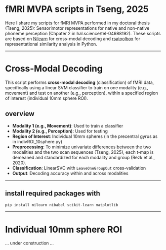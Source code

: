 # fMRI MVPA scripts in Tseng, 2025

Here I share my scripts for fMRI MVPA performed in my doctoral thesis (Tseng, 2025): Sensorimotor representations for native and non-native phoneme perception (Chpater 2 in hal.science/tel-04988192).
These scripts are based on <a href="https://nilearn.github.io/stable/index.html">Nilearn</a> for cross-modal decoding and <a href="https://rsatoolbox.readthedocs.io/en/stable/">rsatoolbox</a> for representational similarity analysis in Python.

---

# Cross-Modal Decoding

This script performs **cross-modal decoding** (classification) of fMRI data, specifically using a linear SVM classifier to train on one modality (e.g., movement) and test on another (e.g., perception), within a specified region of interest (individual 10mm sphere ROI).

## overview

- **Modality 1 (e.g., Movement)**: Used to train a classifier
- **Modality 2 (e.g., Perception)**: Used for testing
- **Region of Interest**: Individual 10mm spheres (in the precentral gyrus as in indivROI_10sphere.py)
- **Preprocessing**: To minimize univariate differences between the two modalities and the two scan sequences (Tseng, 2025), each t-map is demeaned and standardized for each modality and group (Rezk et al., 2020).
- **Classification**: LinearSVC with `LeaveOneGroupOut` cross-validation
- **Output**: Decoding accuracy within and across modalities

---

## install required packages with

```bash
pip install nilearn nibabel scikit-learn matplotlib
```

---

# Individual 10mm sphere ROI

... under construction ...
